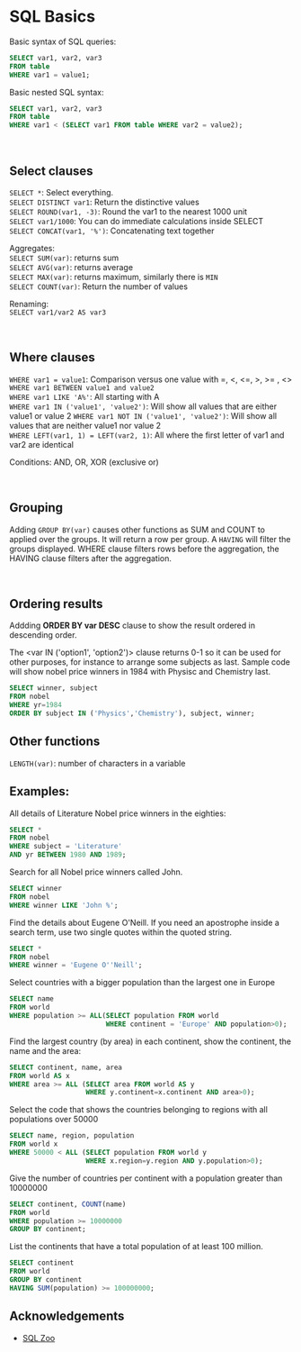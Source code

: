 # SQL Basics

Basic syntax of SQL queries:

```SQL
SELECT var1, var2, var3
FROM table
WHERE var1 = value1;
```

Basic nested SQL syntax:
```SQL
SELECT var1, var2, var3
FROM table
WHERE var1 < (SELECT var1 FROM table WHERE var2 = value2);
```


<br>

## Select clauses
`SELECT *`: Select everything.  
`SELECT DISTINCT var1`: Return the distinctive values  
`SELECT ROUND(var1, -3)`: Round the var1 to the nearest 1000 unit  
`SELECT var1/1000`: You can do immediate calculations inside SELECT  
`SELECT CONCAT(var1, '%')`: Concatenating text together  

Aggregates:  
`SELECT SUM(var)`: returns sum  
`SELECT AVG(var)`: returns average  
`SELECT MAX(var)`: returns maximum, similarly there is `MIN`   
`SELECT COUNT(var)`: Return the number of values    

Renaming:  
`SELECT var1/var2 AS var3`  

<br>

## Where clauses

`WHERE var1 = value1`:  Comparison versus one value with =, <, <=, >, >= , <>  
`WHERE var1 BETWEEN value1 and value2`  
`WHERE var1 LIKE 'A%'`:  All starting with A  
`WHERE var1 IN ('value1', 'value2')`: Will show all values that are either value1 or value 2 
`WHERE var1 NOT IN ('value1', 'value2')`: Will show all values that are neither value1 nor value 2  
`WHERE LEFT(var1, 1) = LEFT(var2, 1)`: All where the first letter of var1 and var2 are identical  

Conditions:
AND, OR, XOR (exclusive or)

<br>


## Grouping
Adding `GROUP BY(var)` causes other functions as SUM and COUNT to applied over the groups. It will return a row per group.
A `HAVING` will filter the groups displayed. WHERE clause filters rows before the aggregation, the HAVING clause filters after the aggregation. 



<br>

## Ordering results
Addding **ORDER BY var DESC** clause to show the result ordered in descending order.

The <var IN ('option1', 'option2')> clause returns 0-1 so it can be used for other purposes, for instance to arrange some subjects as last.
Sample code will show nobel price winners in 1984 with Physisc and Chemistry last.
```SQL
SELECT winner, subject
FROM nobel
WHERE yr=1984
ORDER BY subject IN ('Physics','Chemistry'), subject, winner;
```


## Other functions
`LENGTH(var)`: number of characters in a variable





## Examples:
All details of Literature Nobel price winners in the eighties:
```SQL
SELECT *
FROM nobel
WHERE subject = 'Literature' 
AND yr BETWEEN 1980 AND 1989;
```

Search for all Nobel price winners called John.
```SQL
SELECT winner
FROM nobel
WHERE winner LIKE 'John %';
```

Find the details about Eugene O'Neill.
If you need an apostrophe inside a search term, use two single quotes within the quoted string.
```SQL
SELECT *
FROM nobel
WHERE winner = 'Eugene O''Neill';
```

Select countries with a bigger population than the largest one in Europe
```SQL
SELECT name
FROM world
WHERE population >= ALL(SELECT population FROM world
                        WHERE continent = 'Europe' AND population>0);
```


Find the largest country (by area) in each continent, show the continent, the name and the area: 
```SQL
SELECT continent, name, area 
FROM world AS x
WHERE area >= ALL (SELECT area FROM world AS y
                   WHERE y.continent=x.continent AND area>0);
```

Select the code that shows the countries belonging to regions with all populations over 50000 
```SQL
SELECT name, region, population 
FROM world x 
WHERE 50000 < ALL (SELECT population FROM world y 
                   WHERE x.region=y.region AND y.population>0);
```

Give the number of countries per continent with a population greater than 10000000
```SQL
SELECT continent, COUNT(name)
FROM world
WHERE population >= 10000000
GROUP BY continent;
```
List the continents that have a total population of at least 100 million. 
```SQL
SELECT continent
FROM world
GROUP BY continent
HAVING SUM(population) >= 100000000;
```


## Acknowledgements

+ [SQL Zoo](http://sqlzoo.net)

